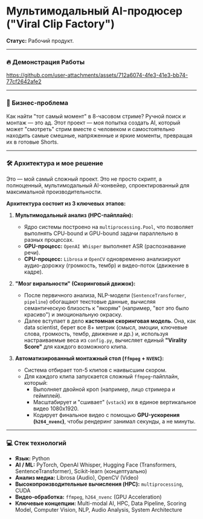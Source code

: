 # Мультимодальный AI-продюсер ("Viral Clip Factory")

**Статус:** Рабочий продукт.

---

### 🔥 Демонстрация Работы



https://github.com/user-attachments/assets/712a6074-4fe3-41e3-bb74-77cf2642afe2



---

### 🎯 Бизнес-проблема

Как найти "тот самый момент" в 8-часовом стриме? Ручной поиск и монтаж — это ад. Этот проект — моя попытка создать AI, который может "смотреть" стрим вместе с человеком и самостоятельно находить самые смешные, напряженные и яркие моменты, превращая их в готовые Shorts.

---

### 🛠️ Архитектура и мое решение

Это — мой самый сложный проект. Это не просто скрипт, а полноценный, мультимодальный AI-конвейер, спроектированный для максимальной производительности.

**Архитектура состоит из 3 ключевых этапов:**

1.  **Мультимодальный анализ (HPC-пайплайн):**
    *   Ядро системы построено на `multiprocessing.Pool`, что позволяет выполнять CPU-bound и GPU-bound задачи параллельно в разных процессах.
    *   **GPU-процесс:** `OpenAI Whisper` выполняет ASR (распознавание речи).
    *   **CPU-процесс:** `Librosa` и `OpenCV` одновременно анализируют аудио-дорожку (громкость, тембр) и видео-поток (движение в кадре).

2.  **"Мозг виральности" (Скоринговый движок):**
    *   После первичного анализа, NLP-модели (`SentenceTransformer`, `pipeline`) обогащают текстовые данные, вычисляя семантическую близость к "якорям" (например, "вот это было красиво") и эмоциональную окраску.
    *   Далее вступает в дело **кастомная скоринговая модель**. Она, как data scientist, берет все 8+ метрик (смысл, эмоции, ключевые слова, громкость, тембр, движение и др.) и, используя настраиваемые веса из `config.py`, вычисляет единый **"Virality Score"** для каждого возможного клипа.

3.  **Автоматизированный монтажный стол (`ffmpeg` + `NVENC`):**
    *   Система отбирает топ-5 клипов с наивысшим скором.
    *   Для каждого клипа запускается сложный `ffmpeg`-пайплайн, который:
        *   Выполняет двойной кроп (например, лицо стримера и геймплей).
        *   Масштабирует и "сшивает" (`vstack`) их в единое вертикальное видео 1080x1920.
        *   Кодирует финальное видео с помощью **GPU-ускорения (`h264_nvenc`)**, чтобы рендеринг занимал секунды, а не минуты.

---

### 💻 Стек технологий

*   **Язык:** Python
*   **AI / ML:** PyTorch, OpenAI Whisper, Hugging Face (Transformers, SentenceTransformer), Scikit-learn (концептуально)
*   **Анализ медиа:** Librosa (Audio), OpenCV (Video)
*   **Высокопроизводительные вычисления (HPC):** `multiprocessing`, CUDA
*   **Видео-обработка:** `ffmpeg`, `h264_nvenc` (GPU Acceleration)
*   **Ключевые концепции:** Multi-modal AI, HPC, Data Pipeline, Scoring Model, Computer Vision, NLP, Audio Analysis, System Architecture
